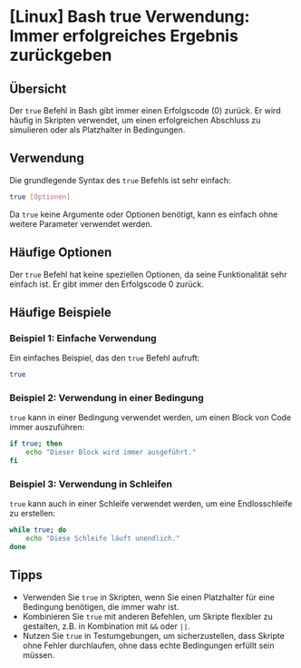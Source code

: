 # [Linux] Bash true Verwendung: Immer erfolgreiches Ergebnis zurückgeben

## Übersicht
Der `true` Befehl in Bash gibt immer einen Erfolgscode (0) zurück. Er wird häufig in Skripten verwendet, um einen erfolgreichen Abschluss zu simulieren oder als Platzhalter in Bedingungen.

## Verwendung
Die grundlegende Syntax des `true` Befehls ist sehr einfach:

```bash
true [Optionen]
```

Da `true` keine Argumente oder Optionen benötigt, kann es einfach ohne weitere Parameter verwendet werden.

## Häufige Optionen
Der `true` Befehl hat keine speziellen Optionen, da seine Funktionalität sehr einfach ist. Er gibt immer den Erfolgscode 0 zurück.

## Häufige Beispiele

### Beispiel 1: Einfache Verwendung
Ein einfaches Beispiel, das den `true` Befehl aufruft:

```bash
true
```

### Beispiel 2: Verwendung in einer Bedingung
`true` kann in einer Bedingung verwendet werden, um einen Block von Code immer auszuführen:

```bash
if true; then
    echo "Dieser Block wird immer ausgeführt."
fi
```

### Beispiel 3: Verwendung in Schleifen
`true` kann auch in einer Schleife verwendet werden, um eine Endlosschleife zu erstellen:

```bash
while true; do
    echo "Diese Schleife läuft unendlich."
done
```

## Tipps
- Verwenden Sie `true` in Skripten, wenn Sie einen Platzhalter für eine Bedingung benötigen, die immer wahr ist.
- Kombinieren Sie `true` mit anderen Befehlen, um Skripte flexibler zu gestalten, z.B. in Kombination mit `&&` oder `||`.
- Nutzen Sie `true` in Testumgebungen, um sicherzustellen, dass Skripte ohne Fehler durchlaufen, ohne dass echte Bedingungen erfüllt sein müssen.